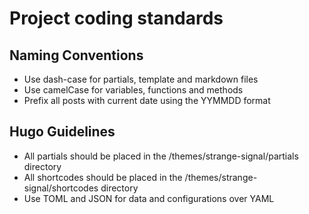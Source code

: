 # Project coding standards

## Naming Conventions
- Use dash-case for partials, template and markdown files
- Use camelCase for variables, functions and methods
- Prefix all posts with current date using the YYMMDD format

## Hugo Guidelines
- All partials should be placed in the /themes/strange-signal/partials directory
- All shortcodes should be placed in the /themes/strange-signal/shortcodes directory
- Use TOML and JSON for data and configurations over YAML

